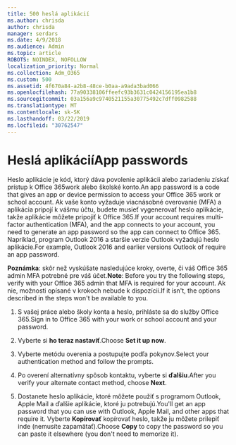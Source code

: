 ```yaml
---
title: 500 heslá aplikácií
ms.author: chrisda
author: chrisda
manager: serdars
ms.date: 4/9/2018
ms.audience: Admin
ms.topic: article
ROBOTS: NOINDEX, NOFOLLOW
localization_priority: Normal
ms.collection: Adm_O365
ms.custom: 500
ms.assetid: 4f670a84-a2b8-48ce-b0aa-a9ada3bad066
ms.openlocfilehash: 77a90338106ffeefc93b3631c0424156195ea1b8
ms.sourcegitcommit: 03a156a9c9740521155a30775492c7dff0982588
ms.translationtype: MT
ms.contentlocale: sk-SK
ms.lasthandoff: 03/22/2019
ms.locfileid: "30762547"
---
```

# <a name="app-passwords"></a><span data-ttu-id="de551-102">Heslá aplikácií</span><span class="sxs-lookup"><span data-stu-id="de551-102">App passwords</span></span>

<span data-ttu-id="de551-103">Heslo aplikácie je kód, ktorý dáva povolenie aplikácii alebo zariadeniu získať prístup k Office 365work alebo školské konto.</span><span class="sxs-lookup"><span data-stu-id="de551-103">An app password is a code that gives an app or device permission to access your Office 365 work or school account.</span></span> <span data-ttu-id="de551-104">Ak vaše konto vyžaduje viacnásobné overovanie (MFA) a aplikácia pripojí k vášmu účtu, budete musieť vygenerovať heslo aplikácie, takže aplikácie môžete pripojiť k Office 365.</span><span class="sxs-lookup"><span data-stu-id="de551-104">If your account requires multi-factor authentication (MFA), and the app connects to your account, you need to generate an app password so the app can connect to Office 365.</span></span> <span data-ttu-id="de551-105">Napríklad, program Outlook 2016 a staršie verzie Outlook vyžadujú heslo aplikácie.</span><span class="sxs-lookup"><span data-stu-id="de551-105">For example, Outlook 2016 and earlier versions Outlook of require an app password.</span></span>
  
 <span data-ttu-id="de551-106">**Poznámka**: skôr než vyskúšate nasledujúce kroky, overte, či váš Office 365 admin MFA potrebné pre váš účet.</span><span class="sxs-lookup"><span data-stu-id="de551-106">**Note**: Before you try the following steps, verify with your Office 365 admin that MFA is required for your account.</span></span> <span data-ttu-id="de551-107">Ak nie, možnosti opísané v krokoch nebude k dispozícii.</span><span class="sxs-lookup"><span data-stu-id="de551-107">If it isn't, the options described in the steps won't be available to you.</span></span>
  
1. <span data-ttu-id="de551-108">S vašej práce alebo školy konta a heslo, prihláste sa do služby Office 365.</span><span class="sxs-lookup"><span data-stu-id="de551-108">Sign in to Office 365 with your work or school account and your password.</span></span>
    
2. <span data-ttu-id="de551-109">Vyberte si **ho teraz nastaviť**.</span><span class="sxs-lookup"><span data-stu-id="de551-109">Choose **Set it up now**.</span></span>
    
3. <span data-ttu-id="de551-110">Vyberte metódu overenia a postupujte podľa pokynov.</span><span class="sxs-lookup"><span data-stu-id="de551-110">Select your authentication method and follow the prompts.</span></span>
    
4. <span data-ttu-id="de551-111">Po overení alternatívny spôsob kontaktu, vyberte si **ďalšiu**.</span><span class="sxs-lookup"><span data-stu-id="de551-111">After you verify your alternate contact method, choose **Next**.</span></span>
    
5. <span data-ttu-id="de551-112">Dostanete heslo aplikácie, ktoré môžete použiť s programom Outlook, Apple Mail a ďalšie aplikácie, ktoré ju potrebujú.</span><span class="sxs-lookup"><span data-stu-id="de551-112">You'll get an app password that you can use with Outlook, Apple Mail, and other apps that require it.</span></span> <span data-ttu-id="de551-113">Vyberte **Kopírovať** kopírovať heslo, takže ju môžete prilepiť inde (nemusíte zapamätať).</span><span class="sxs-lookup"><span data-stu-id="de551-113">Choose **Copy** to copy the password so you can paste it elsewhere (you don't need to memorize it).</span></span> 
    

